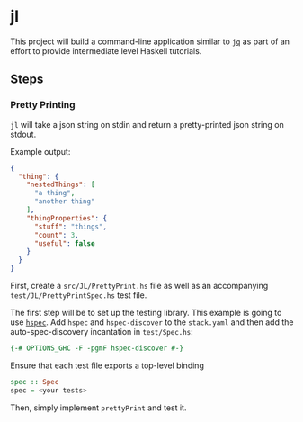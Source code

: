 # jl

This project will build a command-line application similar to [`jq`](https://stedolan.github.io/jq/) as part of an effort to provide intermediate level Haskell tutorials.

## Steps

### Pretty Printing

`jl` will take a json string on stdin and return a pretty-printed json string on
stdout.

Example output:

```json
{
  "thing": {
    "nestedThings": [
      "a thing",
      "another thing"
    ],
    "thingProperties": {
      "stuff": "things",
      "count": 3,
      "useful": false
    }
  }
}
```

First, create a `src/JL/PrettyPrint.hs` file as well as an accompanying
`test/JL/PrettyPrintSpec.hs` test file.

The first step will be to set up the testing library. This example is going to
use [`hspec`](http://hspec.github.io/). Add `hspec` and `hspec-discover` to the
`stack.yaml` and then add the auto-spec-discovery incantation in `test/Spec.hs`:
```haskell
{-# OPTIONS_GHC -F -pgmF hspec-discover #-}
```
Ensure that each test file exports a top-level binding
```haskell
spec :: Spec
spec = <your tests>
```

Then, simply implement `prettyPrint` and test it.
